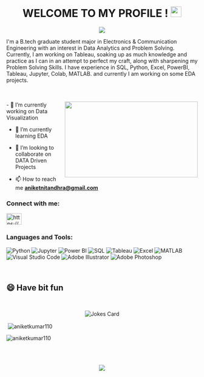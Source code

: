 <h1 align="center">
  WELCOME TO MY PROFILE !
  <img src="https://media.giphy.com/media/hvRJCLFzcasrR4ia7z/giphy.gif" width="28">
</h1>



<p align="center">
  <img src="https://readme-typing-svg.herokuapp.com?color=9648F4&size=50&center=true&vCenter=true&width=550&height=70&lines=I'm+Aniket+Kumar;A+DATA+Enthusiast;A+Student+Developer;A+Problem+Solver+🤔">
</p>

I'm a B.tech graduate student major in Electronics & Communication Engineering with an interest in Data Analytics and Problem Solving. Currently, I am working on Tableau, soaking up as much knowledge and practice as I can in an attempt to perfect my craft, along with sharpening my Problem Solving Skills. I have experience in SQL, Python, Excel, PowerBI, Tableau, Jupyter, Colab, MATLAB. and currently I am working on some EDA projects.
<br>
<br>
<br>

<img align="right" src="https://cdn.dribbble.com/users/2646423/screenshots/5507196/computer.gif" height="200px" width="350px">
- 🔭 I’m currently working on Data Visualization

- 🌱 I’m currently learning EDA

- 👯 I’m looking to collaborate on DATA Driven Projects

- 📫 How to reach me **aniketnitandhra@gmail.com**

<h3 align="left">Connect with me:</h3>
<p align="left">
<a href="https://linkedin.com/in/https://www.linkedin.com/in/aniket-kumar-b73810268" target="blank"><img align="center" src="https://raw.githubusercontent.com/rahuldkjain/github-profile-readme-generator/master/src/images/icons/Social/linked-in-alt.svg" alt="https://www.linkedin.com/in/aniket-kumar-b73810268" height="30" width="40" /></a>
</p>

<h3 align="left">Languages and Tools:</h3>

![Python](https://img.shields.io/badge/python-3670A0?style=for-the-badge&logo=python&logoColor=ffdd54)
![Jupyter](https://img.shields.io/badge/jupyter-%23E34F26.svg?style=for-the-badge&logo=jupyter&logoColor=white)
![Power BI](https://img.shields.io/badge/powerBI-%231572B6.svg?style=for-the-badge&logo=powerBI&logoColor=white)
![SQL](https://img.shields.io/badge/sql-%23593d88.svg?style=for-the-badge&logo=sql&logoColor=white)
![Tableau](https://img.shields.io/badge/tableau-%23007ACC.svg?style=for-the-badge&logo=tableau&logoColor=white)
![Excel](https://img.shields.io/badge/excel-%2331A8FF.svg?style=for-the-badge&logo=excel&logoColor=%2361DAFB)
![MATLAB](https://img.shields.io/badge/matlab-%23593d88.svg?style=for-the-badge&logo=matlab&logoColor=white)
![Visual Studio Code](https://img.shields.io/badge/Visual%20Studio%20Code-0078d7.svg?style=for-the-badge&logo=visual-studio-code&logoColor=white)
![Adobe Illustrator](https://img.shields.io/badge/adobeillustrator-%23FF9A00.svg?style=for-the-badge&logo=adobeillustrator&logoColor=white)
![Adobe Photoshop](https://img.shields.io/badge/adobephotoshop-%2331A8FF.svg?style=for-the-badge&logo=adobephotoshop&logoColor=white)

<br>
<h2>😄 Have bit fun </h2>
<br>
<p align="center">
  <img src="https://readme-jokes.vercel.app/api?theme=tokyonight" alt="Jokes Card" />
</p>


<p>&nbsp;<img align="center" src="https://github-readme-stats.vercel.app/api?username=aniketkumar110&show_icons=true&locale=en" alt="aniketkumar110" /></p>

<p><img align="center" src="https://github-readme-streak-stats.herokuapp.com/?user=aniketkumar110&" alt="aniketkumar110" /></p>

<br><br>
<p align="center">
  <img src="https://komarev.com/ghpvc/?username=aniketkumar110">
</p>
